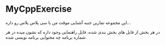 # MyCppExercise

این مجموعه تمارین جنبه آشنایی موقت من با سی پلاس پلاس رو داره...

در هر بخش از فایل های بخش بندی شده، فایل راهنمایی وجود داره که نشون میده در هر شماره برنامه چه محتوایی برنامه نویسی شده.

